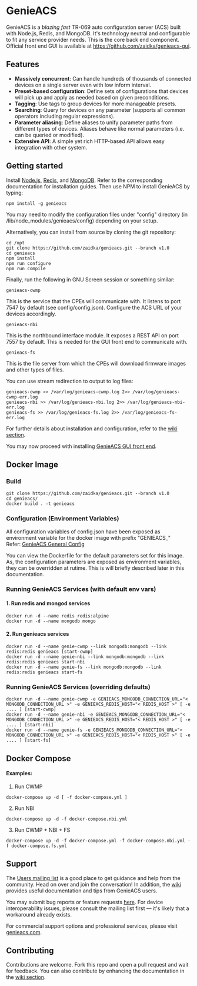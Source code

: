# GenieACS

GenieACS is a *blazing fast* TR-069 auto configuration server (ACS) built with Node.js, Redis, and MongoDB. It's technology neutral and configurable to fit any service provider needs. This is the core back end component. Official front end GUI is available at https://github.com/zaidka/genieacs-gui.

## Features

* **Massively concurrent**: Can handle hundreds of thousands of connected devices on a single server even with low inform interval.
* **Preset-based configuration**: Define sets of configurations that devices will pick up and apply as needed based on given preconditions.
* **Tagging**: Use tags to group devices for more manageable presets.
* **Searching**: Query for devices on any parameter (supports all common operators including regular expressions).
* **Parameter aliasing**: Define aliases to unify parameter paths from different types of devices. Aliases behave like normal parameters (i.e. can be queried or modified).
* **Extensive API**: A simple yet rich HTTP-based API allows easy integration with other system.

## Getting started

Install [Node.js](http://nodejs.org/), [Redis](http://redis.io/), and [MongoDB](http://www.mongodb.org/). Refer to the corresponding documentation for installation guides. Then use NPM to install GenieACS by typing:

    npm install -g genieacs

You may need to modify the configuration files under "config" directory (in /lib/node_modules/genieacs/config) depending on your setup.

Alternatively, you can install from source by cloning the git repository:

    cd /opt
    git clone https://github.com/zaidka/genieacs.git --branch v1.0
    cd genieacs
    npm install
    npm run configure
    npm run compile

Finally, run the following in GNU Screen session or something similar:

    genieacs-cwmp

This is the service that the CPEs will communicate with. It listens to port 7547 by default (see config/config.json). Configure the ACS URL of your devices accordingly.

    genieacs-nbi

This is the northbound interface module. It exposes a REST API on port 7557 by default. This is needed for the GUI front end to communicate with.

    genieacs-fs

This is the file server from which the CPEs will download firmware images and other types of files.

You can use stream redirection to output to log files:

    genieacs-cwmp >> /var/log/genieacs-cwmp.log 2>> /var/log/genieacs-cwmp-err.log
    genieacs-nbi >> /var/log/genieacs-nbi.log 2>> /var/log/genieacs-nbi-err.log
    genieacs-fs >> /var/log/genieacs-fs.log 2>> /var/log/genieacs-fs-err.log

For further details about installation and configuration, refer to the [wiki section](https://github.com/zaidka/genieacs/wiki).

You may now proceed with installing [GenieACS GUI front end](https://github.com/zaidka/genieacs-gui).

## Docker Image
### Build
```
git clone https://github.com/zaidka/genieacs.git --branch v1.0
cd genieacs/
docker build . -t genieacs
```

### Configuration (Environment Variables)
All configuration variables of config.json have been exposed as environment variable for the docker image with prefix "GENIEACS\_" \
Refer: [GenieACS General Config](https://github.com/zaidka/genieacs/wiki/GenieACS-General-Config)

You can view the Dockerfile for the default parameters set for this image. As, the configuration parameters are exposed as environment variables, they can be overridden at rutime. This is will briefly described later in this documentation.

### Running GenieACS Services (with default env vars)
#### 1. Run redis and mongod services
```
docker run -d --name redis redis:alpine
docker run -d --name mongodb mongo
```

#### 2. Run genieacs services
```
docker run -d --name genie-cwmp --link mongodb:mongodb --link redis:redis genieacs [start-cwmp]
docker run -d --name genie-nbi --link mongodb:mongodb --link redis:redis genieacs start-nbi
docker run -d --name genie-fs --link mongodb:mongodb --link redis:redis genieacs start-fs
```

### Running GenieACS Services (overriding defaults)
```
docker run -d --name genie-cwmp -e GENIEACS_MONGODB_CONNECTION_URL="< MONGODB_CONNECTION_URL >" -e GENIEACS_REDIS_HOST="< REDIS_HOST >" [ -e .... ] [start-cwmp]
docker run -d --name genie-nbi -e GENIEACS_MONGODB_CONNECTION_URL="< MONGODB_CONNECTION_URL >" -e GENIEACS_REDIS_HOST="< REDIS_HOST >" [ -e .... ] [start-nbi]
docker run -d --name genie-fs -e GENIEACS_MONGODB_CONNECTION_URL="< MONGODB_CONNECTION_URL >" -e GENIEACS_REDIS_HOST="< REDIS_HOST >" [ -e .... ] [start-fs]
```

## Docker Compose
#### Examples:
1. Run CWMP
```
docker-compose up -d [ -f docker-compose.yml ]
```
2. Run NBI
```
docker-compose up -d -f docker-compose.nbi.yml
```
3. Run CWMP + NBI + FS
```
docker-compose up -d -f docker-compose.yml -f docker-compose.nbi.yml -f docker-compose.fs.yml
```


## Support

The [Users mailing list](http://lists.genieacs.com) is a good place to get guidance and help from the community. Head on over and join the conversation! In addition, the [wiki](https://github.com/zaidka/genieacs/wiki) provides useful documentation and tips from GenieACS users.

You may submit bug reports or feature requests [here](https://github.com/zaidka/genieacs/issues). For device interoperability issues, please consult the mailing list first — it's likely that a workaround already exists.

For commercial support options and professional services, please visit [genieacs.com](https://genieacs.com).

## Contributing

Contributions are welcome. Fork this repo and open a pull request and wait for feedback. You can also contribute by enhancing the documentation in the [wiki section](https://github.com/zaidka/genieacs/wiki).
